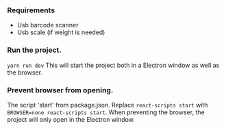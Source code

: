 ### Requirements
- Usb barcode scanner
- Usb scale (if weight is needed)

### Run the project.
`yarn run dev`
This will start the project both in a Electron window as well as the browser.

### Prevent browser from opening.
The script 'start' from package.json.
Replace `react-scripts start` with `BROWSER=none react-scripts start`.
When preventing the browser, the project will only open in the Electron window.

